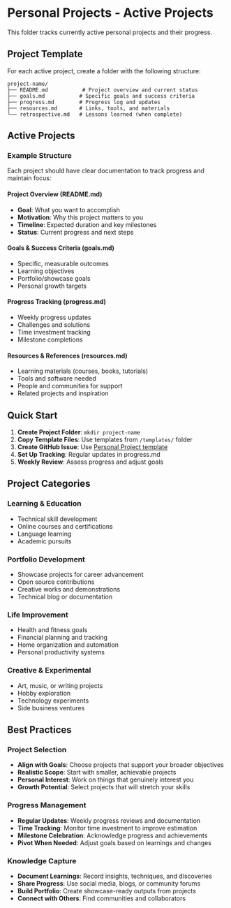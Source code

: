 # Personal Projects - Active Projects

This folder tracks currently active personal projects and their progress.

## Project Template

For each active project, create a folder with the following structure:

```
project-name/
├── README.md           # Project overview and current status
├── goals.md           # Specific goals and success criteria
├── progress.md        # Progress log and updates
├── resources.md       # Links, tools, and materials
└── retrospective.md   # Lessons learned (when complete)
```

## Active Projects

### Example Structure

Each project should have clear documentation to track progress and maintain focus:

#### Project Overview (README.md)
- **Goal**: What you want to accomplish
- **Motivation**: Why this project matters to you
- **Timeline**: Expected duration and key milestones
- **Status**: Current progress and next steps

#### Goals & Success Criteria (goals.md)
- Specific, measurable outcomes
- Learning objectives
- Portfolio/showcase goals
- Personal growth targets

#### Progress Tracking (progress.md)
- Weekly progress updates
- Challenges and solutions
- Time investment tracking
- Milestone completions

#### Resources & References (resources.md)
- Learning materials (courses, books, tutorials)
- Tools and software needed
- People and communities for support
- Related projects and inspiration

## Quick Start

1. **Create Project Folder**: `mkdir project-name`
2. **Copy Template Files**: Use templates from `/templates/` folder
3. **Create GitHub Issue**: Use [Personal Project template](../../../issues/new?template=personal-project.yml)
4. **Set Up Tracking**: Regular updates in progress.md
5. **Weekly Review**: Assess progress and adjust goals

## Project Categories

### Learning & Education
- Technical skill development
- Online courses and certifications
- Language learning
- Academic pursuits

### Portfolio Development
- Showcase projects for career advancement
- Open source contributions
- Creative works and demonstrations
- Technical blog or documentation

### Life Improvement
- Health and fitness goals
- Financial planning and tracking
- Home organization and automation
- Personal productivity systems

### Creative & Experimental
- Art, music, or writing projects
- Hobby exploration
- Technology experiments
- Side business ventures

## Best Practices

### Project Selection
- **Align with Goals**: Choose projects that support your broader objectives
- **Realistic Scope**: Start with smaller, achievable projects
- **Personal Interest**: Work on things that genuinely interest you
- **Growth Potential**: Select projects that will stretch your skills

### Progress Management
- **Regular Updates**: Weekly progress reviews and documentation
- **Time Tracking**: Monitor time investment to improve estimation
- **Milestone Celebration**: Acknowledge progress and achievements
- **Pivot When Needed**: Adjust goals based on learnings and changes

### Knowledge Capture
- **Document Learnings**: Record insights, techniques, and discoveries
- **Share Progress**: Use social media, blogs, or community forums
- **Build Portfolio**: Create showcase-ready outputs from projects
- **Connect with Others**: Find communities and collaborators
